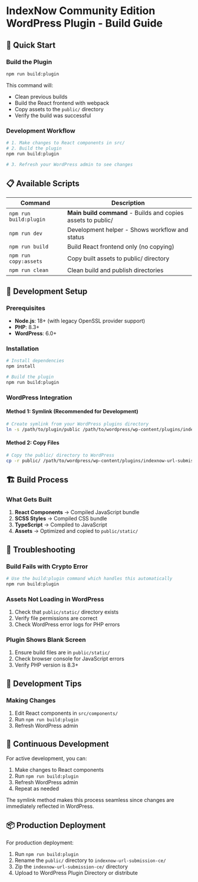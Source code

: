 # IndexNow Community Edition WordPress Plugin - Build Guide

## 🚀 Quick Start

### Build the Plugin
```bash
npm run build:plugin
```

This command will:
- Clean previous builds
- Build the React frontend with webpack
- Copy assets to the `public/` directory
- Verify the build was successful

### Development Workflow
```bash
# 1. Make changes to React components in src/
# 2. Build the plugin
npm run build:plugin

# 3. Refresh your WordPress admin to see changes
```

## 📋 Available Scripts

| Command | Description |
|---------|-------------|
| `npm run build:plugin` | **Main build command** - Builds and copies assets to public/ |
| `npm run dev` | Development helper - Shows workflow and status |
| `npm run build` | Build React frontend only (no copying) |
| `npm run copy:assets` | Copy built assets to public/ directory |
| `npm run clean` | Clean build and publish directories |

## 🔧 Development Setup

### Prerequisites
- **Node.js**: 18+ (with legacy OpenSSL provider support)
- **PHP**: 8.3+
- **WordPress**: 6.0+

### Installation
```bash
# Install dependencies
npm install

# Build the plugin
npm run build:plugin
```

### WordPress Integration

#### Method 1: Symlink (Recommended for Development)
```bash
# Create symlink from your WordPress plugins directory
ln -s /path/to/plugin/public /path/to/wordpress/wp-content/plugins/indexnow-url-submission-ce
```

#### Method 2: Copy Files
```bash
# Copy the public/ directory to WordPress
cp -r public/ /path/to/wordpress/wp-content/plugins/indexnow-url-submission-ce/
```

## 🏗️ Build Process

### What Gets Built
1. **React Components** → Compiled JavaScript bundle
2. **SCSS Styles** → Compiled CSS bundle
3. **TypeScript** → Compiled to JavaScript
4. **Assets** → Optimized and copied to `public/static/`

## 🐛 Troubleshooting

### Build Fails with Crypto Error
```bash
# Use the build:plugin command which handles this automatically
npm run build:plugin
```

### Assets Not Loading in WordPress
1. Check that `public/static/` directory exists
2. Verify file permissions are correct
3. Check WordPress error logs for PHP errors

### Plugin Shows Blank Screen
1. Ensure build files are in `public/static/`
2. Check browser console for JavaScript errors
3. Verify PHP version is 8.3+

## 📝 Development Tips

### Making Changes
1. Edit React components in `src/components/`
2. Run `npm run build:plugin`
3. Refresh WordPress admin

## 🔄 Continuous Development

For active development, you can:
1. Make changes to React components
2. Run `npm run build:plugin`
3. Refresh WordPress admin
4. Repeat as needed

The symlink method makes this process seamless since changes are immediately reflected in WordPress.

## 📦 Production Deployment

For production deployment:
1. Run `npm run build:plugin`
2. Rename the `public/` directory to `indexnow-url-submission-ce/`
3. Zip the `indexnow-url-submission-ce/` directory
4. Upload to WordPress Plugin Directory or distribute
